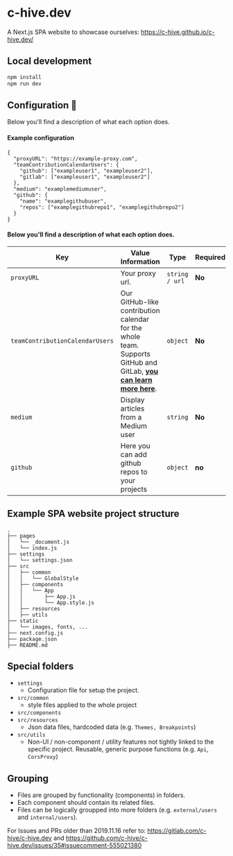 # c-hive.dev

A Next.js SPA website to showcase ourselves: https://c-hive.github.io/c-hive.dev/

## Local development

```bash
npm install
npm run dev
```
## Configuration 📁

Below you'll find a description of what each option does.

#### Example configuration

```
{
  "proxyURL": "https://example-proxy.com",
  "teamContributionCalendarUsers": {
    "github": ["exampleuser1", "exampleuser2"],
    "gitlab": ["exampleuser1", "exampleuser2"]
  },
  "medium": "examplemediumuser",
  "github": {
    "name": "examplegithubuser",
    "repos": ["examplegithubrepo1", "examplegithubrepo2"]
  }
}
```

#### Below you'll find a description of what each option does.


| Key  | Value Information | Type | Required |
| ------------- | ------------- | ------------- | ------------- |
| `proxyURL`  | Your proxy url. | `string / url` | **No** |
| `teamContributionCalendarUsers`  | Our GitHub-like contribution calendar for the whole team. Supports GitHub and GitLab, **[you can learn more here](https://github.com/c-hive/team-contribution-calendar)**. | `object` | **No** |
| `medium`  | Display articles from a Medium user  | `string` | **No** |
| `github`  | Here you can add github repos to your projects | `object` | **no** |


## Example SPA website project structure

```
.
├── pages
│   └── _document.js
│   └── index.js
├── settings
│   └── settings.json
├── src
│   ├── common
│   │   └── GlobalStyle
│   ├── components
│   │   └── App
│   │       ├── App.js
│   │       └── App.style.js
│   ├── resources
│   ├── utils
├── static
│   └── images, fonts, ...
├── next.config.js
├── package.json
├── README.md
```

## Special folders

- `settings`
  - Configuration file for setup the project.
- `src/common`
  - style files applied to the whole project
- `src/components`
- `src/resources`
  - Json data files, hardcoded data (e.g. `Themes, Breakpoints`)
- `src/utils`
  - Non-UI / non-component / utility features not tightly linked to the specific project. Reusable, generic purpose functions (e.g. `Api`, `CorsProxy`)

## Grouping
- Files are grouped by functionality (components) in folders.
- Each component should contain its related files.
- Files can be logically groupped into more folders (e.g. `external/users` and `internal/users`).

For Issues and PRs older than 2019.11.16 refer to: https://gitlab.com/c-hive/c-hive.dev and https://github.com/c-hive/c-hive.dev/issues/35#issuecomment-555021380
